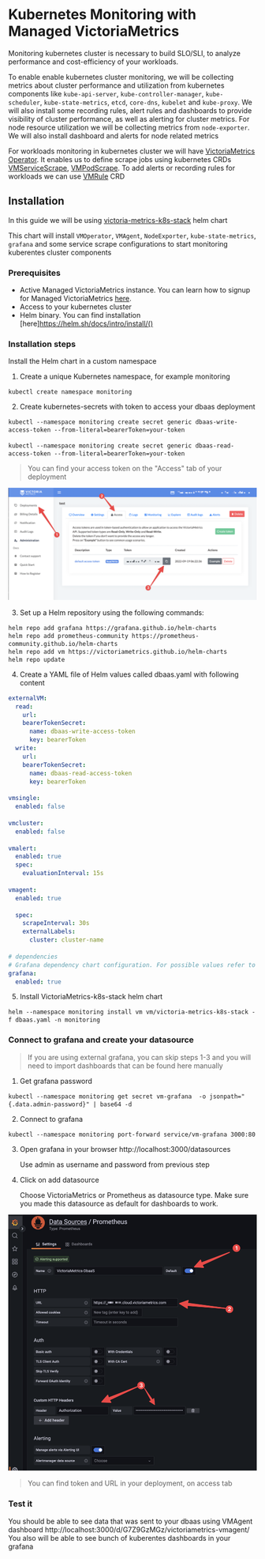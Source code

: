 # Kubernetes Monitoring with Managed VictoriaMetrics

Monitoring kubernetes cluster is necessary to build SLO/SLI, to analyze performance and cost-efficiency of your workloads. 

To enable enable kubernetes cluster monitoring, we will be collecting metrics about cluster performance and utilization from kubernetes components like `kube-api-server`, `kube-controller-manager`, `kube-scheduler`, `kube-state-metrics`,  `etcd`, `core-dns`, `kubelet` and `kube-proxy`. We will also install some recording rules, alert rules and dashboards to provide visibility of cluster performance, as well as alerting for cluster metrics.
For node resource utilization we will be collecting metrics from `node-exporter`. We will also install dashboard and alerts for node related metrics

For workloads monitoring in kubernetes cluster we will have [VictoriaMetrics Operator](https://docs.victoriametrics.com/operator/VictoriaMetrics-Operator.html). It enables us to define scrape jobs using kubernetes CRDs [VMServiceScrape](https://docs.victoriametrics.com/operator/design.html#vmservicescrape), [VMPodScrape](https://docs.victoriametrics.com/operator/design.html#vmpodscrape). To add alerts or recording rules for workloads we can use [VMRule](https://docs.victoriametrics.com/operator/design.html#vmrule) CRD

## Installation

In this guide we will be using [victoria-metrics-k8s-stack](https://github.com/VictoriaMetrics/helm-charts/tree/master/charts/victoria-metrics-k8s-stack) helm chart

This chart will install `VMOperator`, `VMAgent`, `NodeExporter`, `kube-state-metrics`, `grafana` and some service scrape configurations to start monitoring kuberentes cluster components

### Prerequisites
- Active Managed VictoriaMetrics instance. You can learn how to signup for Managed VictoriaMetrics [here](https://docs.victoriametrics.com/managed-victoriametrics/quickstart.html#how-to-register). 
- Access to your kubernetes cluster
- Helm binary. You can find installation [here]https://helm.sh/docs/intro/install/()

### Installation steps
Install the Helm chart in a custom namespace


1. Create a unique Kubernetes namespace, for example monitoring
```
kubectl create namespace monitoring
```

2. Create kubernetes-secrets with token to access your dbaas deployment

```
kubectl --namespace monitoring create secret generic dbaas-write-access-token --from-literal=bearerToken=your-token

kubectl --namespace monitoring create secret generic dbaas-read-access-token --from-literal=bearerToken=your-token
```

> You can find your access token on the "Access" tab of your deployment

![access token](./k8s-monitoring-access-token.png)


3. Set up a Helm repository using the following commands:
```
helm repo add grafana https://grafana.github.io/helm-charts
helm repo add prometheus-community https://prometheus-community.github.io/helm-charts
helm repo add vm https://victoriametrics.github.io/helm-charts
helm repo update
```

4. Create a YAML file of Helm values called dbaas.yaml with following content
```yaml
externalVM:
  read:
    url: 
    bearerTokenSecret:
      name: dbaas-write-access-token
      key: bearerToken
  write:
    url: 
    bearerTokenSecret:
      name: dbaas-read-access-token
      key: bearerToken

vmsingle:
  enabled: false

vmcluster:
  enabled: false

vmalert:
  enabled: true
  spec:
    evaluationInterval: 15s

vmagent:
  enabled: true

  spec:
    scrapeInterval: 30s
    externalLabels:
      cluster: cluster-name

# dependencies  
# Grafana dependency chart configuration. For possible values refer to https://github.com/grafana/helm-charts/tree/main/charts/grafana#configuration
grafana:
  enabled: true
```

5. Install VictoriaMetrics-k8s-stack helm chart

```
helm --namespace monitoring install vm vm/victoria-metrics-k8s-stack -f dbaas.yaml -n monitoring
```

### Connect to grafana and create your datasource

> If you are using external grafana, you can skip steps 1-3 and you will need to import dashboards that can be found here manually


1. Get grafana password
```
kubectl --namespace monitoring get secret vm-grafana  -o jsonpath="{.data.admin-password}" | base64 -d
```
2. Connect to grafana
```
kubectl --namespace monitoring port-forward service/vm-grafana 3000:80
```
3. Open grafana in your browser http://localhost:3000/datasources
   
   Use admin as username and password from previous step

4. Click on add datasource
   
   Choose VictoriaMetrics or Prometheus as datasource type. Make sure you made this datasource as default for dashboards to work.

![datasource](./k8s-monitoring-datasource.png)

> You can find token and URL in your deployment, on access tab

### Test it

You should be able to see data that was sent to your dbaas using VMAgent dashboard http://localhost:3000/d/G7Z9GzMGz/victoriametrics-vmagent/
You also will be able to see bunch of kuberentes dashboards in your grafana 
